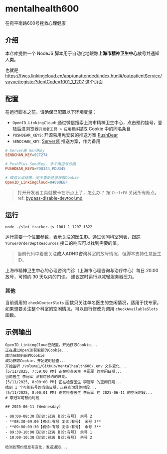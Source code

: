 # mentalhealth600

在宛平南路600号拯救心理健康

## 介绍

本仓库提供一个 NodeJS 脚本用于自动化地跟踪**上海市精神卫生中心**放号并通知人类。

也就是 <https://fwcs.linkingcloud.cn/app/unattended/index.html#/outpatientService/yuyue/register?deptCode=1001_1_1207> 这个页面

## 配置

在运行脚本之前，请确保已配置以下环境变量：

- `OpenID_LinkingCloud`: 通过微信搜索上海市精神卫生中心，点击预约挂号，登陆后进浏览器`开发者工具 > 应用程序`提取 Cookie 中的同名条目
- `PUSHDEAR_KEYS`: 开源易用免安装的推送方案 [PushDear](https://www.pushdeer.com/)
- `SENDCHAN_KEY`: [Server酱](https://sct.ftqq.com/) 推送方案，作为备用

```ini
# Server酱 SendKey
SENDCHAN_KEY=SCT274

# PushPlus SendKey, 多个用逗号分隔
PUSHDEAR_KEYS=PDU344,PDU345

# 微信认证结果，用于重新登录获取Cookie
OpenID_LinkingCloud=04890EBF
```

> 打开开发者工具就被卡在断点上了，怎么办？
> 按 `Ctrl+F8` 关闭所有断点。ref: [bypass-disable-devtool.md](https://gist.github.com/aravindanve/3e13d995fac35e4a07c236b11cc432c7)

## 运行

```shell
node ./slot_tracker.js 1001_1_1207_1322
```

运行需要一个位置参数，表示关注的医生ID。通过访问科室列表，跟踪 `YuYue/OrderDeptResources` 接口的响应可以找到需要的值。

> 当前代码中着重关注**成人ADHD咨询**科室的放号情况，但脚本支持任意医生ID。

上海市精神卫生中心的心理咨询门诊（上海市心理咨询与治疗中心）每日 20:00 放号，可预约 30 天以内的门诊。
建议定时运行以减轻服务器压力。

### 其他

当前调用的 `checkDoctorSlots` 函数只关注单名医生的空闲情况，适用于找专家。
如果想要关注整个科室的空闲情况，可以自行修改为调用 `checkAvailableSlots` 函数。

## 示例输出

```log
OpenID_LinkingCloud已配置，开始获取Cookie...
正在通过OpenID获取新的Cookie...
成功获取到新的Cookie
成功获取Cookie，开始定时检查...
开始监听 /volume1/GitHub/mentalhealth600/.env 文件变化...
[5/11/2025, 7:59:00 PM] 正在检查医生 李冠军 的空闲日期...
当前医生 李冠军 没有可预约的日期。
[5/11/2025, 8:00:00 PM] 正在检查医生 李冠军 的空闲日期...
找到 1 个可能有号的当值日期，正在查询具体时段...
[5/11/2025, 8:00:01 PM] 正在检查医生 李冠军 在 2025-06-11 的空闲时段...
# 李冠军可预约时段

## 2025-06-11 (Wednesday)

- 08:00-08:30【初诊:已满 复诊:有号】 余号 2
- **08:30-09:00【初诊:有号 复诊:有号】 余号 3**
- **09:00-09:30【初诊:有号 复诊:有号】 余号 3**
- 09:30-10:00【初诊:已满 复诊:有号】 余号 1
- 10:00-10:30【初诊:已满 复诊:有号】 余号 2

检测到预约信息有变化，发送通知...
```
